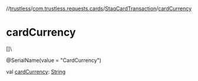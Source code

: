 //[trustless](../../../index.md)/[com.trustless.requests.cards](../index.md)/[StaqCardTransaction](index.md)/[cardCurrency](card-currency.md)

# cardCurrency

[]\

@SerialName(value = &quot;CardCurrency&quot;)

val [cardCurrency](card-currency.md): [String](https://kotlinlang.org/api/latest/jvm/stdlib/kotlin/-string/index.html)
